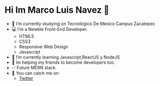 


# Hi Im Marco Luis Navez 👋



- :blue_book: I’m currently studying on Tecnológico De México Campus Zacatepec
- :computer: I’m a Newbie Front-End Developer.
	- HTML5	
	- CSS3	
	- Responsive Web Design	
	- Javascript	
- :notebook: I’m currently learning Javascript,ReactJS y NodeJS 
- :two_men_holding_hands: Im helping my friends to become developers too.
- :white_check_mark: Future MERN stack.
- :iphone: You can catch me on:
	- [Twitter](https://twitter.com/Marcoluisnvz)

